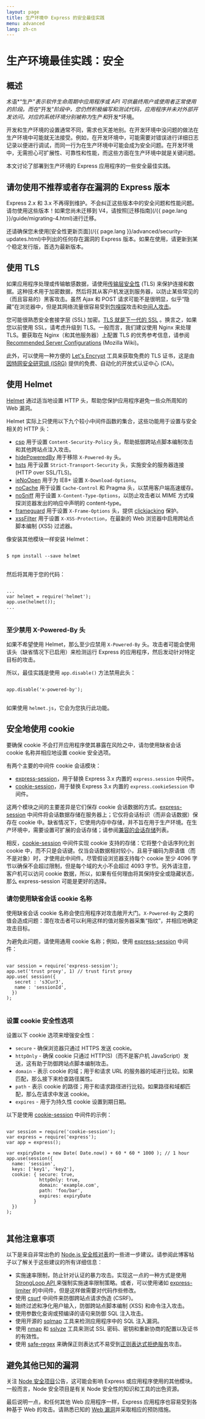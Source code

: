 ```yaml
---
layout: page
title: 生产环境中 Express 的安全最佳实践
menu: advanced
lang: zh-cn
---
```


# 生产环境最佳实践：安全

## 概述

术语*“生产”*表示软件生命周期中应用程序或 API 可供最终用户或使用者正常使用的阶段。而在*“开发”*阶段中，您仍然积极编写和测试代码，应用程序并未对外部开发访问。对应的系统环境分别被称为*生产*和*开发*环境。

开发和生产环境的设置通常不同，需求也天差地别。在开发环境中没问题的做法在生产环境中可能就无法接受。例如，在开发环境中，可能需要对错误进行详细日志记录以便进行调试，而同一行为在生产环境中可能会成为安全问题。在开发环境中，无需担心可扩展性、可靠性和性能，而这些方面在生产环境中就是关键问题。

本文讨论了部署到生产环境的 Express 应用程序的一些安全最佳实践。

## 请勿使用不推荐或者存在漏洞的 Express 版本

Express 2.x 和 3.x 不再得到维护。不会纠正这些版本中的安全问题和性能问题。请勿使用这些版本！如果您尚未迁移到 V4，请按照[迁移指南](/{{ page.lang }}/guide/migrating-4.html)进行迁移。

还请确保您未使用[安全性更新页面](/{{ page.lang }}/advanced/security-updates.html)中列出的任何存在漏洞的 Express 版本。如果在使用，请更新到某个稳定发行版，首选为最新版本。

## 使用 TLS

如果应用程序处理或传输敏感数据，请使用[传输层安全性](https://en.wikipedia.org/wiki/Transport_Layer_Security) (TLS) 来保护连接和数据。这种技术用于加密数据，然后将其从客户机发送到服务器，以防止某些常见的（而且容易的）黑客攻击。虽然 Ajax 和 POST 请求可能不是很明显，似乎“隐藏”在浏览器中，但是其网络流量很容易受到[包嗅探](https://en.wikipedia.org/wiki/Packet_analyzer)攻击和[中间人攻击](https://en.wikipedia.org/wiki/Man-in-the-middle_attack)。

您可能很熟悉安全套接字层 (SSL) 加密。[TLS 就是下一代的 SSL](<https://msdn.microsoft.com/en-us/library/windows/desktop/aa380515(v=vs.85).aspx>) 。换言之，如果您以前使用 SSL，请考虑升级到 TLS。一般而言，我们建议使用 Nginx 来处理 TLS。要获取在 Nginx（和其他服务器）上配置 TLS 的优秀参考信息，请参阅 [Recommended Server Configurations](https://wiki.mozilla.org/Security/Server_Side_TLS#Recommended_Server_Configurations) (Mozilla Wiki)。

此外，可以使用一种方便的 [Let's Encrypt](https://letsencrypt.org/about/) 工具来获取免费的 TLS 证书，这是由[因特网安全研究组 (ISRG)](https://letsencrypt.org/isrg/) 提供的免费、自动化的开放式认证中心 (CA)。

## 使用 Helmet

[Helmet](https://www.npmjs.com/package/helmet) 通过适当地设置 HTTP 头，帮助您保护应用程序避免一些众所周知的 Web 漏洞。

Helmet 实际上只使用以下九个较小中间件函数的集合，这些功能用于设置与安全相关的 HTTP 头：

- [csp](https://github.com/helmetjs/csp) 用于设置 `Content-Security-Policy` 头，帮助抵御跨站点脚本编制攻击和其他跨站点注入攻击。
- [hidePoweredBy](https://github.com/helmetjs/hide-powered-by) 用于移除 `X-Powered-By` 头。
- [hsts](https://github.com/helmetjs/hsts) 用于设置 `Strict-Transport-Security` 头，实施安全的服务器连接 (HTTP over SSL/TLS)。
- [ieNoOpen](https://github.com/helmetjs/ienoopen) 用于为 IE8+ 设置 `X-Download-Options`。
- [noCache](https://github.com/helmetjs/nocache) 用于设置 `Cache-Control` 和 Pragma 头，以禁用客户端高速缓存。
- [noSniff](https://github.com/helmetjs/dont-sniff-mimetype) 用于设置 `X-Content-Type-Options`，以防止攻击者以 MIME 方式嗅探浏览器发出的响应中声明的 content-type。
- [frameguard](https://github.com/helmetjs/frameguard) 用于设置 `X-Frame-Options` 头，提供 [clickjacking](https://www.owasp.org/index.php/Clickjacking) 保护。
- [xssFilter](https://github.com/helmetjs/x-xss-protection) 用于设置 `X-XSS-Protection`，在最新的 Web 浏览器中启用跨站点脚本编制 (XSS) 过滤器。

像安装其他模块一样安装 Helmet：

<pre>
<code class="language-sh" translate="no">
$ npm install --save helmet
</code>
</pre>

然后将其用于您的代码：

<pre>
<code class="language-javascript" translate="no">
...
var helmet = require('helmet');
app.use(helmet());
...
</code>
</pre>

### 至少禁用 X-Powered-By 头

如果不希望使用 Helmet，那么至少应禁用 `X-Powered-By` 头。攻击者可能会使用该头（缺省情况下已启用）来检测运行 Express 的应用程序，然后发动针对特定目标的攻击。

所以，最佳实践是使用 `app.disable()` 方法禁用此头：

<pre>
<code class="language-javascript" translate="no">
app.disable('x-powered-by');
</code>
</pre>

如果使用 `helmet.js`，它会为您执行此功能。

## 安全地使用 cookie

要确保 cookie 不会打开应用程序使其暴露在风险之中，请勿使用缺省会话 cookie 名称并相应地设置 cookie 安全选项。

有两个主要的中间件 cookie 会话模块：

- [express-session](https://www.npmjs.com/package/express-session)，用于替换 Express 3.x 内置的 `express.session` 中间件。
- [cookie-session](https://www.npmjs.com/package/cookie-session)，用于替换 Express 3.x 内置的 `express.cookieSession` 中间件。

这两个模块之间的主要差异是它们保存 cookie 会话数据的方式。[express-session](https://www.npmjs.com/package/express-session) 中间件将会话数据存储在服务器上；它仅将会话标识（而非会话数据）保存在 cookie 中。缺省情况下，它使用内存中存储，并不旨在用于生产环境。在生产环境中，需要设置可扩展的会话存储；请参阅[兼容的会话存储](https://github.com/expressjs/session#compatible-session-stores)列表。

相反，[cookie-session](https://www.npmjs.com/package/cookie-session) 中间件实现 cookie 支持的存储：它将整个会话序列化到 cookie 中，而不只是会话键。仅当会话数据相对较小，且易于编码为原语值（而不是对象）时，才使用此中间件。尽管假设浏览器支持每个 cookie 至少 4096 字节以确保不会超过限制，但是每个域的大小不会超过 4093 字节。另外请注意，客户机可以访问 cookie 数据，所以，如果有任何理由将其保持安全或隐藏状态，那么 express-session 可能是更好的选择。

### 请勿使用缺省会话 cookie 名称

使用缺省会话 cookie 名称会使应用程序对攻击敞开大门。`X-Powered-By` 之类的值会造成问题：潜在攻击者可以利用这样的值对服务器采集“指纹”，并相应地确定攻击目标。

为避免此问题，请使用通用 cookie 名称；例如，使用 [express-session](https://www.npmjs.com/package/express-session) 中间件：

<pre>
<code class="language-javascript" translate="no">
var session = require('express-session');
app.set('trust proxy', 1) // trust first proxy
app.use( session({
   secret : 's3Cur3',
   name : 'sessionId',
  })
);
</code>
</pre>

### 设置 cookie 安全性选项

设置以下 cookie 选项来增强安全性：

- `secure` - 确保浏览器只通过 HTTPS 发送 cookie。
- `httpOnly` - 确保 cookie 只通过 HTTP(S)（而不是客户机 JavaScript）发送，这有助于防御跨站点脚本编制攻击。
- `domain` - 表示 cookie 的域；用于和请求 URL 的服务器的域进行比较。如果匹配，那么接下来检查路径属性。
- `path` - 表示 cookie 的路径；用于和请求路径进行比较。如果路径和域都匹配，那么在请求中发送 cookie。
- `expires` - 用于为持久性 cookie 设置到期日期。

以下是使用 [cookie-session](https://www.npmjs.com/package/cookie-session) 中间件的示例：

<pre>
<code class="language-javascript" translate="no">
var session = require('cookie-session');
var express = require('express');
var app = express();

var expiryDate = new Date( Date.now() + 60 * 60 * 1000 ); // 1 hour
app.use(session({
  name: 'session',
  keys: ['key1', 'key2'],
  cookie: { secure: true,
            httpOnly: true,
            domain: 'example.com',
            path: 'foo/bar',
            expires: expiryDate
          }
  })
);
</code>
</pre>

## 其他注意事项

以下是来自非常出色的 [Node.js 安全核对表](https://blog.risingstack.com/node-js-security-checklist/)的一些进一步建议。请参阅此博客帖子以了解关于这些建议的所有详细信息：

- 实施速率限制，防止针对认证的暴力攻击。实现这一点的一种方式是使用 [StrongLoop API ](https://strongloop.com/node-js/api-gateway/)来强制实施速率限制策略。或者，可以使用诸如 [express-limiter](https://www.npmjs.com/package/express-limiter) 的中间件，但是这样做需要对代码作些修改。
- 使用 [csurf](https://www.npmjs.com/package/csurf) 中间件来防御跨站点请求伪造 (CSRF)。
- 始终过滤和净化用户输入，防御跨站点脚本编制 (XSS) 和命令注入攻击。
- 使用参数化查询或预编译的语句来防御 SQL 注入攻击。
- 使用开源的 [sqlmap](http://sqlmap.org/) 工具来检测应用程序中的 SQL 注入漏洞。
- 使用 [nmap](https://nmap.org/) 和 [sslyze](https://github.com/nabla-c0d3/sslyze) 工具来测试 SSL 密码、密钥和重新协商的配置以及证书的有效性。
- 使用 [safe-regex](https://www.npmjs.com/package/safe-regex) 来确保正则表达式不易受到[正则表达式拒绝服务](https://www.owasp.org/index.php/Regular_expression_Denial_of_Service_-_ReDoS)攻击。

## 避免其他已知的漏洞

关注 [Node 安全项目](https://npmjs.com/advisories)公告，这可能会影响 Express 或应用程序使用的其他模块。一般而言，Node 安全项目是有关 Node 安全性的知识和工具的出色资源。

最后说明一点，和任何其他 Web 应用程序一样，Express 应用程序也容易受到各种基于 Web 的攻击。请熟悉已知的 [Web 漏洞](https://www.owasp.org/index.php/Top_10_2013-Top_10)并采取相应的预防措施。
